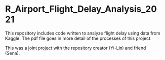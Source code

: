 # R_Airport_Flight_Delay_Analysis_2021

This repository includes code written to analyze flight delay using data from Kaggle. The pdf file goes in more detail of the processes of this project.

This was a joint project with the repository creator (Yi-Lin) and friend (Sena).
